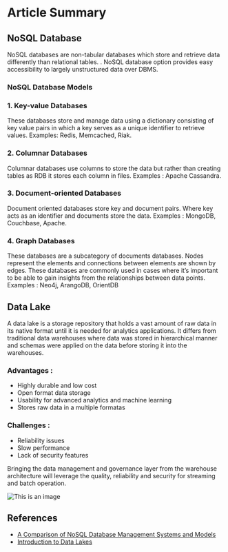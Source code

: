 # Article Summary

## NoSQL Database

NoSQL databases are non-tabular databases which store and retrieve data differently than relational tables. . NoSQL database option provides easy accessibility to largely unstructured data over DBMS.

### NoSQL Database Models

### 1. Key-value Databases
These databases store and manage data using a dictionary consisting of key value pairs in which a key serves as a unique identifier to retrieve values. Examples: Redis, Memcached, Riak.

### 2. Columnar Databases
Columnar databases use columns to store the data but rather than creating tables as RDB it stores each column in files. Examples : Apache Cassandra.

### 3. Document-oriented Databases
Document oriented databases store key and document pairs. Where key acts as an identifier and documents store the data. Examples : MongoDB, Couchbase, Apache.


### 4. Graph Databases
These databases are a subcategory of documents databases. Nodes represent the elements and connections between elements are shown by edges. These databases are commonly used in cases where it’s important to be able to gain insights from the relationships between data points. Examples : Neo4j, ArangoDB, OrientDB


## Data Lake

A data lake is a storage repository that holds a vast amount of raw data in its native format until it is needed for analytics applications. It differs from traditional data warehouses where data was stored in hierarchical manner and schemas were applied on the data before storing it into the warehouses.

### Advantages :
- Highly durable and low cost
- Open format data storage
- Usability for advanced analytics and machine learning
- Stores raw data in a multiple formatas

### Challenges :
- Reliability issues
- Slow performance
- Lack of security features

Bringing the data management and governance layer from the warehouse architecture will leverage the quality, reliability and security for streaming and batch operation.

![This is an image](https://databricks.com/wp-content/uploads/2021/03/Marketecture-1.png)

## References

- [A Comparison of NoSQL Database Management Systems and Models](https://www.digitalocean.com/community/tutorials/a-comparison-of-nosql-database-management-systems-and-models)
- [Introduction to Data Lakes](https://databricks.com/discover/data-lakes/introduction)